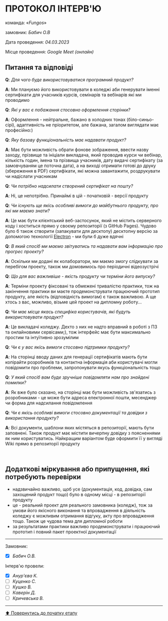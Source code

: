 # ПРОТОКОЛ ІНТЕРВ'Ю

команда: «*Fungos*»

замовник:  *Бабич О.В*

Дата проведення: *04.03.2023*

Місце проведення: *Google Meet (онлайн)*

## Питання та відповіді

**Q**: *Для чого буде використовуватися програмний продукт?*

**A**: Ми плануємо його використовувати в коледжі аби генерувати іменні сертифікати для учасників курсів, семінарів та вебінарів які ми проводимо

**Q**: *Які у вас є побажання стосовно оформлення сторінки?*

**A**: Оформлення - нейтральне, бажано в холодних тонах (біло-синьо-сірі), адаптивність не пріоритетом, але бажана, загалом виглядати має професійно:)

**Q**: *Яку базову функціональність має надавати продукт?*

**A**: Має бути можливість обрати фонове зображення, ввести назву заходу, прізвище та ініціали викладача, який проводив курси чи вебінар, кількість годин, імена та прізвища учасників, дату видачі сертифікату (за замовчуваням це поточна дата), а на виході отримати готові до друку (збереження в PDF) сертифікати, які можна завантажити, роздрукувати чи надіслати учасникам

**Q**: *Чи потрібно надсилати створений сертифікат на пошту?*

**A**: Ні, це непотрібно. Принаймі в цій - початковій - версії продукту 

**Q**: *Чи існують ще якісь особливі вимоги до майбутнього продукту, про які ми маємо знати?*

**A**: Це має бути клієнтський веб-застосунок, який не містить серверного коду і хоститься прямо у своєму репозиторії (з GitHub Pages). Чудово було б також створити (запакувати для десктопу) десктопну версію за допомогою технології [Electron](https://www.electronjs.org/ru/) - ми були б дуже вдячні

**Q**: *В який спосіб ми маємо звітуватись та надавати вам інформацію про прогрес проекту?*

**A**: Оскільки ми додані як колаборатори, ми маємо змогу слідкувати за перебігом проекту, також ми домовимось про періодичні відеозустрічі

**Q**: *Що для вас важливіше - якість продукту чи терміни його випуску?*

**A**: Терміни проекту фіксовані та обмежені тривалістю практики, тож на закінчення практики ви маєте продемонструвати працюючий прототип продукту, але якість (відповідність вимогам) є також важливою. А ще хтось з вас, можливо, візьме цей проект на дипломну роботу... 

**Q**: *Чи має місце якась специфіка користувачів, які будуть використовувати продукт?*

**A**: Це викладачі коледжу. Дехто з них не надто вправний в роботі з ПЗ та онлайновими сервісами;), тож інтерфейс має бути максимально простим та інтуїтивно зрозумілим 

**Q**: *Чи є у вас якісь вимоги стосовно підтримки продукту?*

**A**: На сторінці вводу даних для генерації сертифікатів мають бути копірайти розробників та контактна інформація аби користувачі могли повідомити про проблеми, запропонувати якусь функціональність тощо  

**Q**: *У який спосіб вам буде зручніше повідомляти нам про знайдені помилки?*

**A**: Як вже було сказано, на сторінці має бути можливість зв'язатись з розробниками - це може бути адреса електронної пошти, месенджер чи форма для надсилання повідомлення 

**Q**: *Чи є якісь особливі вимоги стосовно документації та довідки з використання продукту?*

**A**: Всі документи, шаблони яких містяться в репозиторії, мають бути заповнені. Також продукт має містити вичерпну довідку з поясненнями як ним користуватись. Найкращим варіантом буде оформити її у вигляді Wiki прямо в репозиторії продукту 

<br>

## Додаткові міркування або припущення, які потребують перевірки
* надзвичайно важливо, щоб усе (документація, код, довідка, сам захощений продукт тощо) було в одному місці - в репозиторії продукту
* це - реальний проект для реального замовника (коледж), тож за умови його якісного виконання та впровадження в діяльність коледжу є можливим отримання відгуку, акту про впровадження тощо. Також це чудова тема для дипломної роботи
* за результатами практики важливо продемонструвати і працюючий прототип і повний пакет проектної документації

---
Замовник: 		
- [x] *Бабич О.В.*

Інтерв'ю провели:			

- [x] *Анур'єва К.*
- [ ] *Куценко С.*
- [ ] *Кушко В.*
- [ ] *Каверін Д.*
- [ ] *Кричевська В.*

---
[:arrow_up: Повернутись до початку етапу](/docs/1.Envisioning/README.md)
